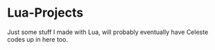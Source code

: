 # Lua-Projects
Just some stuff I made with Lua, will probably eventually have Celeste codes up in here too.
